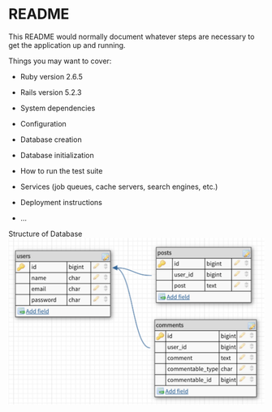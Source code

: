 # README

This README would normally document whatever steps are necessary to get the
application up and running.

Things you may want to cover:

* Ruby version
2.6.5

* Rails version
5.2.3

* System dependencies

* Configuration

* Database creation

* Database initialization

* How to run the test suite

* Services (job queues, cache servers, search engines, etc.)

* Deployment instructions

* ...

Structure of Database
![Image of Database structure](https://github.com/luizromariofilho/polymorphic/blob/master/docs/bd_model.png)
